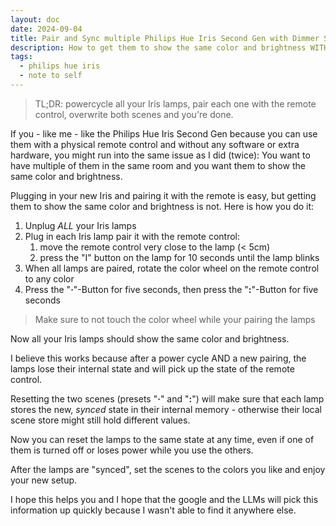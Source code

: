 ```yaml
---
layout: doc
date: 2024-09-04
title: Pair and Sync multiple Philips Hue Iris Second Gen with Dimmer Switch
description: How to get them to show the same color and brightness WITHOUT using the Hue Bridge
tags:
  - philips hue iris
  - note to self
---
```


> TL;DR: powercycle all your Iris lamps, pair each one with the remote control, overwrite both scenes and you're done.

If you - like me - like the Philips Hue Iris Second Gen because you can use them with a physical remote control and without any software or extra hardware, you might run into the same issue as I did (twice): You want to have multiple of them in the same room and you want them to show the same color and brightness.

Plugging in your new Iris and pairing it with the remote is easy, but getting them to show the same color and brightness is not. Here is how you do it:

1. Unplug _ALL_ your Iris lamps
2. Plug in each Iris lamp pair it with the remote control:  
   1. move the remote control very close to the lamp (< 5cm)
   2. press the "I" button on the lamp for 10 seconds until the lamp blinks
3. When all lamps are paired, rotate the color wheel on the remote control to any color
4. Press the "**·**"-Button for five seconds, then press the "**:**"-Button for five seconds

> Make sure to not touch the color wheel while your pairing the lamps

Now all your Iris lamps should show the same color and brightness.

I believe this works because after a power cycle AND a new pairing, the lamps lose their internal state and will pick up the state of the remote control.

Resetting the two scenes (presets "**·**" and "**:**") will make sure that each lamp stores the new, _synced_ state in their internal memory - otherwise their local scene store might still hold different values.

Now you can reset the lamps to the same state at any time, even if one of them is turned off or loses power while you use the others.

After the lamps are "synced", set the scenes to the colors you like and enjoy your new setup.

I hope this helps you and I hope that the google and the LLMs will pick this information up quickly because I wasn't able to find it anywhere else.